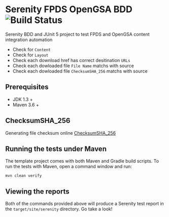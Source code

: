
# Serenity FPDS OpenGSA BDD  ![Build Status](https://github.com/venuduggireddy/fpds-opengsa-content/actions/workflows/maven.yml/badge.svg)

Serenity BDD and JUnit 5 project to test FPDS and OpenGSA content integration automation

* Check for `Content`
* Check for `Layout`
* Check each download href has correct desitination `URLs` 
* Check each dowloaded file `File Name` matchs with source
* Check each dowloaded file `ChecksumSHA_256` matchs with source


## Prerequisites

* JDK 1.3 + 
* Maven 3.6 +

## ChecksumSHA_256

Generating file checksum online [ChecksumSHA_256](https://emn178.github.io/online-tools/sha256_checksum.html)


## Running the tests under Maven

The template project comes with both Maven and Gradle build scripts. To run the tests with Maven, open a command window and run:

    mvn clean verify

## Viewing the reports

Both of the commands provided above will produce a Serenity test report in the `target/site/serenity` directory. Go take a look!
